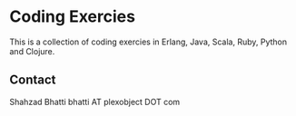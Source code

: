 Coding Exercies 
==================
This is a collection of coding exercies in Erlang, Java, Scala, Ruby, Python and Clojure.

Contact
-------
Shahzad Bhatti
bhatti AT plexobject DOT com

